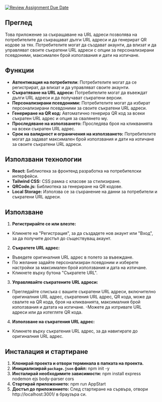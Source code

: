 [![Review Assignment Due Date](https://classroom.github.com/assets/deadline-readme-button-22041afd0340ce965d47ae6ef1cefeee28c7c493a6346c4f15d667ab976d596c.svg)](https://classroom.github.com/a/fULRwKMW)
## Преглед
Това приложение за съкращаване на URL адреси позволява на потребителите да съкращават дълги URL адреси и да генерират QR кодове за тях. Потребителите могат да създават акаунти, да влизат и да управляват своите съкратени URL адреси с опции за персонализирани псевдоними, максимален брой използвания и дати на изтичане.

## Функции
- **Автентикация на потребители**: Потребителите могат да се регистрират, да влизат и да управляват своите акаунти.
- **Съкратяване на URL адреси:** Потребителите могат да въвеждат дълги URL адреси и да получават съкратени версии.
- **Персонализирани псевдоними:** Потребителите могат да избират персонализирани псевдоними за своите съкратени URL адреси.
- **Генериране на QR код:** Автоматично генерира QR код за всеки съкратен URL адрес и опция за свалянето му.
- **Проследяване на използването:** Проследява броя на кликванията на всеки съкратен URL адрес.
- **Срок на валидност и ограничения на използването:** Потребителите могат да задават максимален брой използвания и дати на изтичане за своите съкратени URL адреси.

## Използвани технологии
- **React:** Библиотека за фронтенд разработка на потребителски интерфейси.
- **Tailwind CSS:** CSS рамка с класове за стилизиране.
- **QRCode.js:** Библиотека за генериране на QR кодове.
- **Local Storage:** Използва се за съхранение на данни за потребители и съкратени URL адреси.

## Използване
1. **Регистрирайте се или влезте:**
- Кликнете на "Регистрация", за да създадете нов акаунт или "Вход", за да получите достъп до съществуващ акаунт.
2. **Съкратете URL адрес:**
- Въведете оригиналния URL адрес в полето за въвеждане.
- По желание задайте персонализиран псевдоним и изберете настройки за максимален брой използвания и дата на изтичане.
- Кликнете върху бутона "Съкратете URL".
3. **Управлявайте съкратените URL адреси:**
- Прегледайте списъка с вашите съкратени URL адреси, включително оригиналния URL адрес, съкратения URL адрес, QR кода, може да свалите на  QR кода, броя на кликванията, максималния брой използвания и датата на изтичане.
-Можете да изтривате URL адреси или да изтегляте QR кода.
4. **Използване на съкратения URL адрес:**
- Кликнете върху съкратения URL адрес, за да навигирате до оригиналния URL адрес.
  
## Инсталация и стартиране
1. **Клонирай проекта и отвори терминала в папката на проекта.** 
2. **Инициализирай `package.json` файл:**  npm init -y
3. **Инсталирай необходимите зависимости:**
npm install express nodemon ejs body-parser cors
4. **Стартирай приложението:**
npm run AppStart
5. **Достъп до приложението:** След стартиране на сървъра, отвори http://localhost:3001/ в браузъра си.
